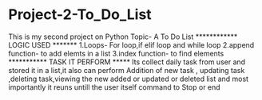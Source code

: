 # Project-2-To_Do_List
This is my second project on Python
Topic- A To Do List
************ LOGIC USED *******
1.Loops- For loop,if elif loop and while loop
2.append function- to add elemts in a list
3.index function- to find elements
*********** TASK IT PERFORM *****
Its collect daily task from user and stored it in a list,it also can perform Addition of new task , updating task ,deleting task,viewing the new added or updated or deleted list and most importantly it reuns untill the user itself command to Stop or end

